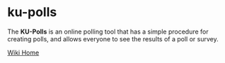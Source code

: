 # ku-polls
The **KU-Polls** is an online polling tool that has a simple procedure for creating polls, and allows everyone to see the results of a poll or survey.    

[Wiki Home](../../wiki/Home)
